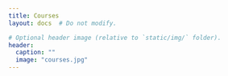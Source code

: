 ```yaml
---
title: Courses
layout: docs  # Do not modify.

# Optional header image (relative to `static/img/` folder).
header:
  caption: ""
  image: "courses.jpg"
---
```


